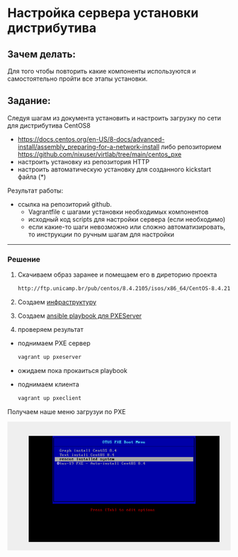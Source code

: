 # Настройка сервера установки дистрибутива

## Зачем делать:
Для того чтобы повторить какие компоненты используются и самостоятельно пройти все этапы установки. 
## Задание:
Следуя шагам из документа установить и настроить загрузку по сети для дистрибутива CentOS8
* https://docs.centos.org/en-US/8-docs/advanced-install/assembly_preparing-for-a-network-install либо репозиторием https://github.com/nixuser/virtlab/tree/main/centos_pxe
* настроить установку из репозитория HTTP
* настроить автоматическую установку для созданного kickstart файла (*)

Результат работы:
* ссылка на репозиторий github. 
  * Vagrantfile с шагами установки необходимых компонентов
  * исходный код scripts для настройки сервера (если необходимо)
  * если какие-то шаги невозможно или сложно автоматизировать, то  инструкции по ручным шагам для настройки


---
### Решение

1. Скачиваем образ заранее  и помещаем  его в диреторию проекта
    ```sh
    http://ftp.unicamp.br/pub/centos/8.4.2105/isos/x86_64/CentOS-8.4.2105-x86_64-dvd1.iso
    ```

2. Создаем [инфраструктуру](Vagrantfile)
3. Создаем [ansible playbook для PXEServer](provisioners/playbook-pxeserver.yml)

4. проверяем результат

* поднимаем PXE сервер   
    ```sh
    vagrant up pxeserver
    ``` 

* ожидаем пока прокаиться playbook

* поднимаем клиента
    ```sh
    vagrant up pxeclient
    ``` 

Получаем наше меню загрузуи по PXE

![Получаем наше меню загрузуи по PXE](img/Screenshot%20from%202022-11-15%2020-59-22.png)